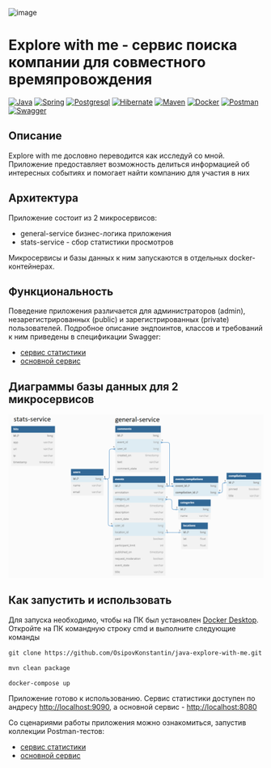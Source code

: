 ![image](https://github.com/OsipovKonstantin/java-explore-with-me/assets/98541812/f57fcda2-23ce-4c70-9c97-348d22ffc02f)
# Explore with me - сервис поиска компании для совместного времяпровождения
[![Java](https://img.shields.io/badge/-Java%2011-F29111?style=for-the-badge&logo=java&logoColor=e38873)](https://www.oracle.com/java/)
[![Spring](https://img.shields.io/badge/-Spring%202.7.5-6AAD3D?style=for-the-badge&logo=spring&logoColor=90fd87)](https://spring.io/projects/spring-framework) 
[![Postgresql](https://img.shields.io/badge/-postgresql-31648C?style=for-the-badge&logo=postgresql&logoColor=FFFFFF)](https://www.postgresql.org/)
[![Hibernate](https://img.shields.io/badge/-Hibernate-B6A975?style=for-the-badge&logo=hibernate&logoColor=717c88)](https://hibernate.org/)
[![Maven](https://img.shields.io/badge/-Maven-7D2675?style=for-the-badge&logo=apache&logoColor=e38873)](https://maven.apache.org/)
[![Docker](https://img.shields.io/badge/docker-%230db7ed.svg?style=for-the-badge&logo=docker&logoColor=white)](https://www.docker.com/)
[![Postman](https://img.shields.io/badge/Postman-FF6C37?style=for-the-badge&logo=postman&logoColor=white)](https://www.postman.com/)
[![Swagger](https://img.shields.io/badge/-Swagger-%23Clojure?style=for-the-badge&logo=swagger&logoColor=white)](https://editor-next.swagger.io/)

## Описание
Explore with me дословно переводится как исследуй со мной. Приложение предоставляет возможность делиться информацией об интересных событиях и помогает найти компанию для участия в них

## Архитектура
Приложение состоит из 2 микросервисов:
- general-service бизнес-логика приложения
- stats-service - сбор статистики просмотров

Микросервисы и базы данных к ним запускаются в отдельных docker-контейнерах.


## Функциональность
Поведение приложения различается для администраторов (admin), незарегистрированных (public) и зарегистрированных (private) пользователей. Подробное описание эндпоинтов, классов и требований к ним приведены в спецификации Swagger:
- [сервис статистики](https://app.swaggerhub.com/apis/KonstantinOsipov/stat-service_api/v0)
- [основной сервис](https://app.swaggerhub.com/apis/KonstantinOsipov/explore-with_me_api/1.0)
## Диаграммы базы данных для 2 микросервисов
![схемы БД для 2 микросервисов](ewm_schema_DB.png)
## Как запустить и использовать
Для запуска необходимо, чтобы на ПК был установлен [Docker Desktop](https://www.docker.com/products/docker-desktop/). Откройте на ПК командную строку cmd и выполните следующие команды

   ```
git clone https://github.com/OsipovKonstantin/java-explore-with-me.git
   ```
   ```
mvn clean package
   ```
   ```
docker-compose up
   ```
Приложение готово к использованию. Сервис статистики доступен по андресу [http://localhost:9090](http://localhost:9090), а основной сервис - [http://localhost:8080](http://localhost:8080)

Со сценариями работы приложения можно ознакомиться, запустив коллекции Postman-тестов:
- [сервис статистики](postman/stats-service.json)
- [основной сервис](postman/general-service.json)
